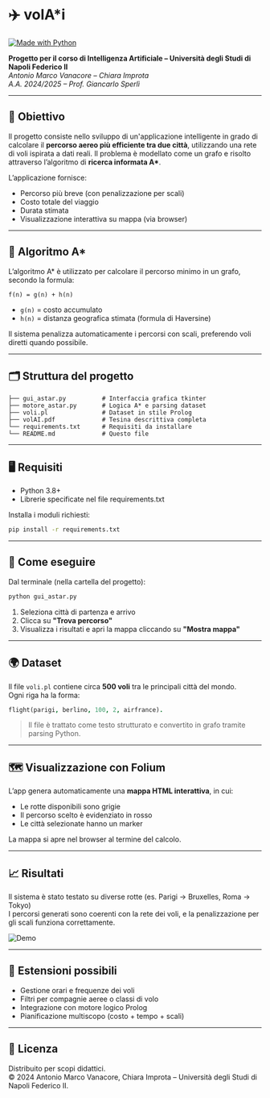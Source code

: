 # ✈️ volA*i 

[![Made with Python](https://img.shields.io/badge/Made%20with-Python-3776AB?style=for-the-badge&logo=python&logoColor=white)](https://www.python.org/)

**Progetto per il corso di Intelligenza Artificiale – Università degli Studi di Napoli Federico II**  
_Antonio Marco Vanacore – Chiara Improta_  
_A.A. 2024/2025 – Prof. Giancarlo Sperlì_

---

## 📌 Obiettivo

Il progetto consiste nello sviluppo di un'applicazione intelligente in grado di calcolare il **percorso aereo più efficiente tra due città**, utilizzando una rete di voli ispirata a dati reali. Il problema è modellato come un grafo e risolto attraverso l’algoritmo di **ricerca informata A\***.

L’applicazione fornisce:
- Percorso più breve (con penalizzazione per scali)
- Costo totale del viaggio
- Durata stimata
- Visualizzazione interattiva su mappa (via browser)

---

## 🧠 Algoritmo A\*

L’algoritmo A\* è utilizzato per calcolare il percorso minimo in un grafo, secondo la formula:

```
f(n) = g(n) + h(n)
```

- `g(n)` = costo accumulato
- `h(n)` = distanza geografica stimata (formula di Haversine)

Il sistema penalizza automaticamente i percorsi con scali, preferendo voli diretti quando possibile.

---

## 🗂️ Struttura del progetto

```
├── gui_astar.py          # Interfaccia grafica tkinter
├── motore_astar.py       # Logica A* e parsing dataset
├── voli.pl               # Dataset in stile Prolog
├── volAI.pdf             # Tesina descrittiva completa
└── requirements.txt      # Requisiti da installare
└── README.md             # Questo file
```

---

## 🖥️ Requisiti

- Python 3.8+
- Librerie specificate nel file requirements.txt

Installa i moduli richiesti:

```bash
pip install -r requirements.txt
```

---

## 🚀 Come eseguire

Dal terminale (nella cartella del progetto):

```bash
python gui_astar.py
```

1. Seleziona città di partenza e arrivo
2. Clicca su **"Trova percorso"**
3. Visualizza i risultati e apri la mappa cliccando su **"Mostra mappa"**

---

## 🌍 Dataset

Il file `voli.pl` contiene circa **500 voli** tra le principali città del mondo.  
Ogni riga ha la forma:

```prolog
flight(parigi, berlino, 100, 2, airfrance).
```

> Il file è trattato come testo strutturato e convertito in grafo tramite parsing Python.

---

## 🗺️ Visualizzazione con Folium

L’app genera automaticamente una **mappa HTML interattiva**, in cui:
- Le rotte disponibili sono grigie
- Il percorso scelto è evidenziato in rosso
- Le città selezionate hanno un marker

La mappa si apre nel browser al termine del calcolo.

---

## 📈 Risultati

Il sistema è stato testato su diverse rotte (es. Parigi → Bruxelles, Roma → Tokyo)  
I percorsi generati sono coerenti con la rete dei voli, e la penalizzazione per gli scali funziona correttamente.

![Demo](./demo.gif)

---

## 🔧 Estensioni possibili

- Gestione orari e frequenze dei voli
- Filtri per compagnie aeree o classi di volo
- Integrazione con motore logico Prolog
- Pianificazione multiscopo (costo + tempo + scali)

---

## 📄 Licenza

Distribuito per scopi didattici.  
© 2024 Antonio Marco Vanacore, Chiara Improta – Università degli Studi di Napoli Federico II.
